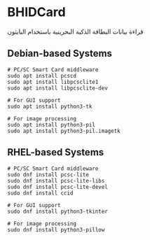 # BHIDCard
قراءة بيانات البطاقة الذكية البحرينية باستخدام البايثون

## Debian-based Systems
```
# PC/SC Smart Card middleware
sudo apt install pcscd
sudo apt install libpcsclite1
sudo apt install libpcsclite-dev

# For GUI support
sudo apt install python3-tk

# For image processing
sudo apt install python3-pil
sudo apt install python3-pil.imagetk
```

## RHEL-based Systems
```
# PC/SC Smart Card middleware
sudo dnf install pcsc-lite
sudo dnf install pcsc-lite-libs
sudo dnf install pcsc-lite-devel
sudo dnf install ccid

# For GUI support
sudo dnf install python3-tkinter

# For image processing
sudo dnf install python3-pillow
```

